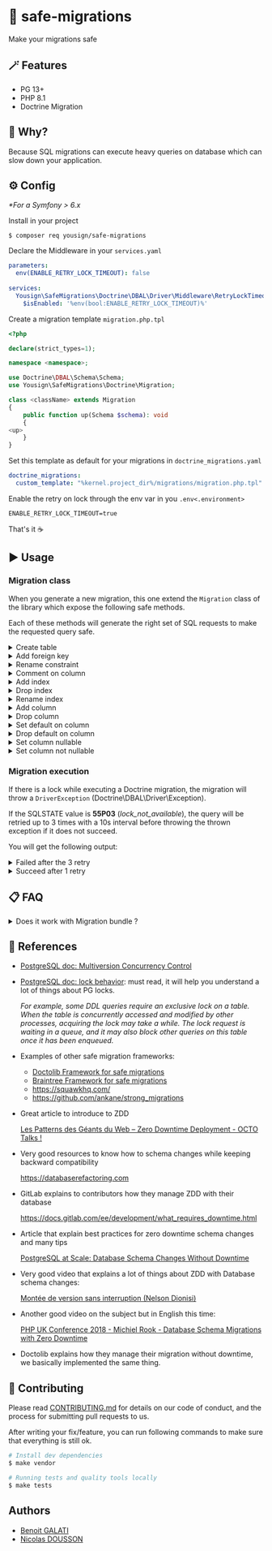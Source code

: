 # 🦺 safe-migrations

Make your migrations safe 

## 🪄 Features

- PG 13+
- PHP 8.1
- Doctrine Migration

## 🤷 Why?

Because SQL migrations can execute heavy queries on database which can slow down your application.

## ⚙️ Config

_*For a Symfony > 6.x_

Install in your project 

```shell
$ composer req yousign/safe-migrations
```

Declare the Middleware in your `services.yaml`

```yaml
parameters:
  env(ENABLE_RETRY_LOCK_TIMEOUT): false
  
services:
  Yousign\SafeMigrations\Doctrine\DBAL\Driver\Middleware\RetryLockTimeoutMiddleware:
    $isEnabled: '%env(bool:ENABLE_RETRY_LOCK_TIMEOUT)%'
```

Create a migration template `migration.php.tpl`

```php
<?php

declare(strict_types=1);

namespace <namespace>;

use Doctrine\DBAL\Schema\Schema;
use Yousign\SafeMigrations\Doctrine\Migration;

class <className> extends Migration
{
    public function up(Schema $schema): void
    {
<up>
    }
}
```

Set this template as default for your migrations in `doctrine_migrations.yaml`

```yaml
doctrine_migrations:
  custom_template: "%kernel.project_dir%/migrations/migration.php.tpl"
```

Enable the retry on lock through the env var in you `.env<.environment>`

```dotenv
ENABLE_RETRY_LOCK_TIMEOUT=true
```

That's it ☕

## ▶️ Usage

### Migration class

When you generate a new migration, this one extend the `Migration` class of the library which expose the following safe methods.

Each of these methods will generate the right set of SQL requests to make the requested query safe.

<details><summary>Create table</summary>

```php
$this->createTable(table: 'test', columnDefinitions: [
    'id UUID NOT NULL', 
    'PRIMARY KEY(id)',
])
```
</details>

<details><summary>Add foreign key</summary>

```php
$this->addForeignKey(table: 'address', name: 'fk_address_contact', column: 'contact', referenceTable: 'contact', referenceColumn: 'id', options: 'ON DELETE CASCADE NOT DEFERRABLE INITIALLY IMMEDIATE')
```
</details>

<details><summary>Rename constraint</summary>

```php
$this->renameConstraint(table: 'address', from: 'id_pkey', to: 'pkey_id')
```
</details>

<details><summary>Comment on column</summary>

```php
$this->commentOnColumn(table: 'address', name: 'name', comment: null)
```
</details>

<details><summary>Add index</summary>

> Note: Adding an index on a table will execute an "analyze" on all columns of the table to update statistics

```php
$this->addIndex(name: 'idx_contact_email', table: 'contact', columns: ['email'], unique: false, usingMethod: 'GIN', where: 'country = "France"')
```
</details>

<details><summary>Drop index</summary>

```php
$this->dropIndex(name: 'idx_contact_email')
```
</details>

<details><summary>Rename index</summary>

```php
$this->renameIndex(from: 'idx_email_signer', to: 'idx_signer_email')
```
</details>

<details><summary>Add column</summary>

```php
$this->addColumn(table: 'contact', name: 'mobile', type: 'text', defaultValue: null, nullable: true)
```
</details>

<details><summary>Drop column</summary>

```php
$this->dropColumn(table: 'contact', name: 'landline')
```
</details>

<details><summary>Set default on column</summary>

```php
$this->setDefaultOnColumn(table: 'contact', name: 'email', value: "'noreply@undefined.org'")
```
</details>

<details><summary>Drop default on column</summary>

```php
$this->dropDefaultOnColumn(table: 'contact', name: 'email')
```
</details>

<details><summary>Set column nullable</summary>

```php
$this->setColumnNullable(table: 'contact', name: 'email')
```
</details>

<details><summary>Set column not nullable</summary>

```php
$this->setColumnNotNullable(table: 'contact', name: 'email')
```
</details>

### Migration execution

If there is a lock while executing a Doctrine migration, the migration will throw a `DriverException` (Doctrine\DBAL\Driver\Exception).

If the SQLSTATE value is **55P03** (_lock_not_available_), the query will be retried up to 3 times with a 10s interval before throwing the thrown exception if it does not succeed.

You will get the following output:

<details><summary>Failed after the 3 retry</summary>

```shell
$ bin/symfony console d:m:m

[notice] Migrating up to DoctrineMigrations\Version20231224200000
09:30:38 WARNING   [app] (1/3) Lock timeout reached: retrying in 10 seconds... ["sql" => "ALTER TABLE test_retry ADD COLUMN name text DEFAULT NULL"]
09:30:51 WARNING   [app] (2/3) Lock timeout reached: retrying in 10 seconds... ["sql" => "ALTER TABLE test_retry ADD COLUMN name text DEFAULT NULL"]
09:31:04 WARNING   [app] (3/3) Lock timeout reached: retrying in 10 seconds... ["sql" => "ALTER TABLE test_retry ADD COLUMN name text DEFAULT NULL"]
[error] Migration DoctrineMigrations\Version20231224200000 failed during Execution. Error: "An exception occurred while executing a query: SQLSTATE[55P03]: Lock not available: 7 ERROR:  canceling statement due to lock timeout"
09:31:17 CRITICAL  [console] Error thrown while running command "'d:m:m'". Message: "An exception occurred while executing a query: SQLSTATE[55P03]: Lock not available: 7 ERROR:  canceling statement due to lock timeout" - An exception occurred while executing a query: SQLSTATE[55P03]: Lock not available: 7 ERROR:  canceling statement due to lock timeout ["exception" => Doctrine\DBAL\Exception\DriverException^ { …},"command" => "'d:m:m'","message" => "An exception occurred while executing a query: SQLSTATE[55P03]: Lock not available: 7 ERROR:  canceling statement due to lock timeout"]
```
</details>

<details><summary>Succeed after 1 retry</summary>

```shell
bin/symfony console d:m:m

[notice] Migrating up to DoctrineMigrations\Version20231224200000
09:28:54 WARNING   [app] (1/3) Lock timeout reached: retrying in 10 seconds... ["sql" => "ALTER TABLE test_retry ADD COLUMN name text DEFAULT NULL"]
[notice] finished in 15446.1ms, used 38.5M memory, 2 migrations executed, 13 sql queries

[OK] Successfully migrated to version: DoctrineMigrations\Version20231224200000
```
</details>

## 📋 FAQ

<details><summary>Does it work with Migration bundle ?</summary>

Yes, of course. There is no incompatibility between this library and the [doctrine/doctrine-migrations-bundle](https://symfony.com/bundles/DoctrineMigrationsBundle/current/index.html).
</details>

## 🔗 References

- [PostgreSQL doc: Multiversion Concurrency Control](https://www.postgresql.org/docs/current/mvcc.html)
- [PostgreSQL doc: lock behavior](https://www.postgresql.org/docs/current/explicit-locking.html): must read, it will help you understand a lot of things about PG locks.
 
  *For example, some DDL queries require an exclusive lock on a table. When the table
  is concurrently accessed and modified by other processes, acquiring the lock may take
  a while. The lock request is waiting in a queue, and it may also block other queries
  on this table once it has been enqueued.*

- Examples of other safe migration frameworks:
    - [Doctolib Framework for safe migrations](https://github.com/doctolib/safe-pg-migrations)
    - [Braintree Framework for safe migrations](https://github.com/braintree/pg_ha_migrations)
    - https://squawkhq.com/
    - https://github.com/ankane/strong_migrations
  
- Great article to introduce to ZDD

  [Les Patterns des Géants du Web – Zero Downtime Deployment - OCTO Talks !](https://blog.octo.com/zero-downtime-deployment/)

- Very good resources to know how to schema changes while keeping backward compatibility

  https://databaserefactoring.com

- GitLab explains to contributors how they manage ZDD with their database
  
  https://docs.gitlab.com/ee/development/what_requires_downtime.html

- Article that explain best practices for zero downtime schema changes and many tips
  
  [PostgreSQL at Scale: Database Schema Changes Without Downtime](https://medium.com/paypal-tech/postgresql-at-scale-database-schema-changes-without-downtime-20d3749ed680)

- Very good video that explains a lot of things about ZDD with Database schema changes:

  [Montée de version sans interruption (Nelson Dionisi)](https://www.youtube.com/watch?v=pIkA-aPtkNs&list=PLTbQvx84FrAQwUMLVvcZu4DZwS1qGxKyM&index=16)

- Another good video on the subject but in English this time:
  
  [PHP UK Conference 2018 - Michiel Rook - Database Schema Migrations with Zero Downtime](https://www.youtube.com/watch?v=un-vdrVAX-A)

- Doctolib explains how they manage their migration without downtime, we basically implemented the same thing.

## 🤝 Contributing

Please read [CONTRIBUTING.md](CONTRIBUTING.md) for details on our code of conduct, and the process for submitting pull requests to us.

After writing your fix/feature, you can run following commands to make sure that everything is still ok.

```bash
# Install dev dependencies
$ make vendor

# Running tests and quality tools locally
$ make tests
```

## Authors

- [Benoit GALATI](https://github.com/B-Galati)
- [Nicolas DOUSSON](https://github.com/ndousson)